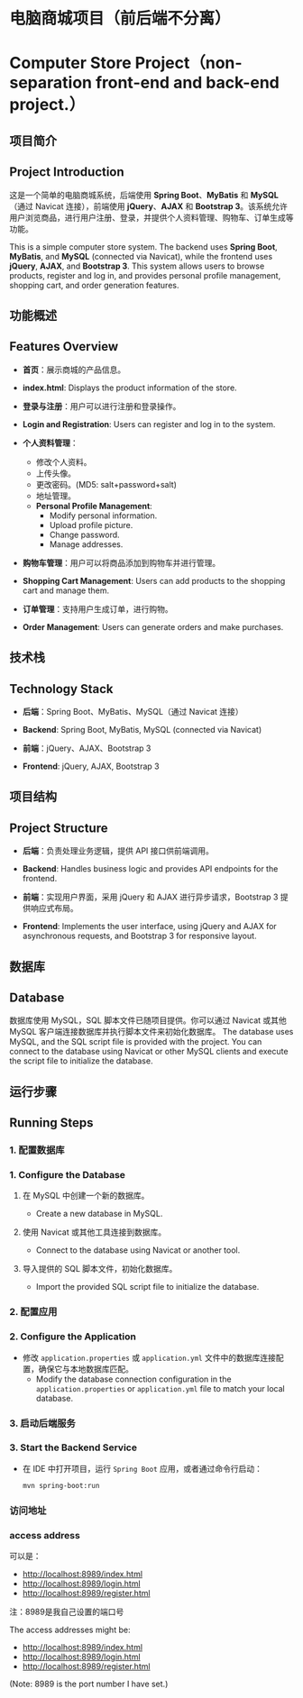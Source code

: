 # 电脑商城项目（前后端不分离）
# Computer Store Project（non-separation front-end and back-end project.）

## 项目简介
## Project Introduction

这是一个简单的电脑商城系统，后端使用 **Spring Boot**、**MyBatis** 和 **MySQL**（通过 Navicat 连接），前端使用 **jQuery**、**AJAX** 和 **Bootstrap 3**。该系统允许用户浏览商品，进行用户注册、登录，并提供个人资料管理、购物车、订单生成等功能。

This is a simple computer store system. The backend uses **Spring Boot**, **MyBatis**, and **MySQL** (connected via Navicat), while the frontend uses **jQuery**, **AJAX**, and **Bootstrap 3**. This system allows users to browse products, register and log in, and provides personal profile management, shopping cart, and order generation features.

## 功能概述
## Features Overview

- **首页**：展示商城的产品信息。
- **index.html**: Displays the product information of the store.

- **登录与注册**：用户可以进行注册和登录操作。
- **Login and Registration**: Users can register and log in to the system.

- **个人资料管理**：
  - 修改个人资料。
  - 上传头像。
  - 更改密码。(MD5: salt+password+salt)
  - 地址管理。
  - **Personal Profile Management**:
    - Modify personal information.
    - Upload profile picture.
    - Change password.
    - Manage addresses.

- **购物车管理**：用户可以将商品添加到购物车并进行管理。
- **Shopping Cart Management**: Users can add products to the shopping cart and manage them.

- **订单管理**：支持用户生成订单，进行购物。
- **Order Management**: Users can generate orders and make purchases.

## 技术栈
## Technology Stack

- **后端**：Spring Boot、MyBatis、MySQL（通过 Navicat 连接）
- **Backend**: Spring Boot, MyBatis, MySQL (connected via Navicat)

- **前端**：jQuery、AJAX、Bootstrap 3
- **Frontend**: jQuery, AJAX, Bootstrap 3

## 项目结构
## Project Structure

- **后端**：负责处理业务逻辑，提供 API 接口供前端调用。
- **Backend**: Handles business logic and provides API endpoints for the frontend.

- **前端**：实现用户界面，采用 jQuery 和 AJAX 进行异步请求，Bootstrap 3 提供响应式布局。
- **Frontend**: Implements the user interface, using jQuery and AJAX for asynchronous requests, and Bootstrap 3 for responsive layout.

## 数据库
## Database

数据库使用 MySQL，SQL 脚本文件已随项目提供。你可以通过 Navicat 或其他 MySQL 客户端连接数据库并执行脚本文件来初始化数据库。
The database uses MySQL, and the SQL script file is provided with the project. You can connect to the database using Navicat or other MySQL clients and execute the script file to initialize the database.

## 运行步骤
## Running Steps

### 1. 配置数据库
### 1. Configure the Database

1. 在 MySQL 中创建一个新的数据库。
   - Create a new database in MySQL.

2. 使用 Navicat 或其他工具连接到数据库。
   - Connect to the database using Navicat or another tool.

3. 导入提供的 SQL 脚本文件，初始化数据库。
   - Import the provided SQL script file to initialize the database.

### 2. 配置应用
### 2. Configure the Application

- 修改 `application.properties` 或 `application.yml` 文件中的数据库连接配置，确保它与本地数据库匹配。
  - Modify the database connection configuration in the `application.properties` or `application.yml` file to match your local database.

### 3. 启动后端服务
### 3. Start the Backend Service

- 在 IDE 中打开项目，运行 `Spring Boot` 应用，或者通过命令行启动：
  ```bash
  mvn spring-boot:run

### 访问地址
### access address

可以是：
- [http://localhost:8989/index.html](http://localhost:8989/index.html)
- [http://localhost:8989/login.html](http://localhost:8989/login.html)
- [http://localhost:8989/register.html](http://localhost:8989/register.html)

注：8989是我自己设置的端口号

The access addresses might be:

- [http://localhost:8989/index.html](http://localhost:8989/index.html)
- [http://localhost:8989/login.html](http://localhost:8989/login.html)
- [http://localhost:8989/register.html](http://localhost:8989/register.html)

(Note: 8989 is the port number I have set.)


